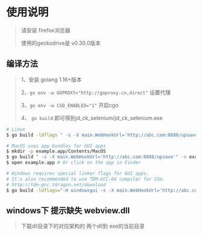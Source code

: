# 使用说明

> 请安装 firefox浏览器
> 
> 使用的geckodrive是 v0.30.0版本
> 

## 编译方法
> 1、安装 golang 1.16+版本
> 
> 2、`go env -w GOPROXY="http://goproxy.cn,direct"` 设置代理
>  
> 3、`go env -w CGO_ENABLED="1"` 开启cgo
> 
> 4、 `go build` 即可得到jd_ck_selenium/jd_ck_selenium.exe 
>

```bash
# Linux
$ go build -ldflags " -s -X main.WebHookUrl='http://abc.com:8888/upsave'" -o jd_ck_selenium && ./jd_ck_selenium

# MacOS uses app bundles for GUI apps
$ mkdir -p example.app/Contents/MacOS
$ go build " -s -X main.WebHookUrl='http://abc.com:8888/upsave'" -o example.app/Contents/MacOS/example
$ open example.app # Or click on the app in Finder

# Windows requires special linker flags for GUI apps.
# It's also recommended to use TDM-GCC-64 compiler for CGo.
# http://tdm-gcc.tdragon.net/download
$ go build -ldflags="-H windowsgui -s -X main.WebHookUrl='http://abc.com:8888/upsave'" -o jd_ck_selenium.exe
```

## windows下 提示缺失 webview.dll
> 下载dll目录下的对应架构的 两个dll到 exe的当前目录
